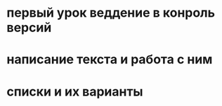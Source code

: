# первый урок веддение в конроль версий

# написание текста и работа с ним 

# списки и их варианты 

